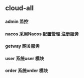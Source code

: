 ## cloud-all
#### admin  监控


#### nacos  采用Nacos 配置管理 注册服务
#### getway  网关服务
#### user  系统user 模块
#### order  系统order 模块
